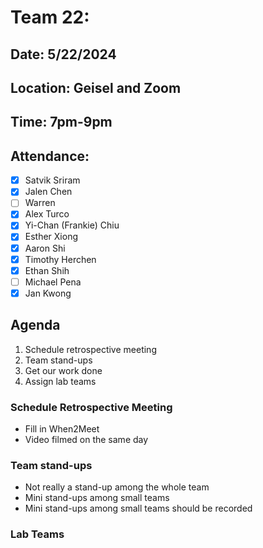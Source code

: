 # Team 22:
## Date: 5/22/2024
## Location: Geisel and Zoom
## Time: 7pm-9pm

## Attendance:
- [x] Satvik Sriram
- [x] Jalen Chen
- [ ] Warren
- [x] Alex Turco
- [x] Yi-Chan (Frankie) Chiu
- [x] Esther Xiong
- [x] Aaron Shi
- [x] Timothy Herchen
- [x] Ethan Shih
- [ ] Michael Pena
- [x] Jan Kwong

## Agenda
1. Schedule retrospective meeting
2. Team stand-ups
3. Get our work done
4. Assign lab teams 

### Schedule Retrospective Meeting 
- Fill in When2Meet
- Video filmed on the same day 

### Team stand-ups
- Not really a stand-up among the whole team
- Mini stand-ups among small teams 
- Mini stand-ups among small teams should be recorded

### Lab Teams 

